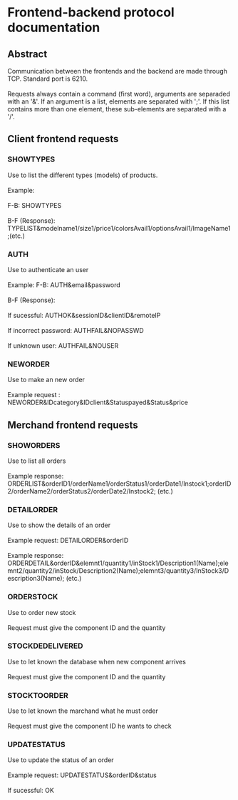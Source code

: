 # Frontend-backend protocol documentation
## Abstract
Communication between the frontends and the backend are made through TCP. Standard port is 6210.<br>  
Requests always contain a command (first word), arguments are separaded with an '&'.
If an argument is a list, elements are separated with ';'. If this list contains more than one element, these sub-elements are separated with a '/'.<br>  
## Client frontend requests
### SHOWTYPES
Use to list the different types (models) of products.<br>  
Example:<br>  
  F-B: SHOWTYPES<br>  
  B-F (Response): TYPELIST&modelname1/size1/price1/colorsAvail1/optionsAvail1/ImageName1;(etc.) <br>  
### AUTH
Use to authenticate an user<br>  
Example:
  F-B: AUTH&email&password<br>  
  B-F (Response):<br>  
  If sucessful: AUTHOK&sessionID&clientID&remoteIP<br>  
  If incorrect password: AUTHFAIL&NOPASSWD<br>  
  If unknown user: AUTHFAIL&NOUSER<br>  
### NEWORDER
Use to make an new order <br>  
Example request : NEWORDER&IDcategory&IDclient&Statuspayed&Status&price<br>  
## Merchand frontend requests<br>  
### SHOWORDERS
Use to list all orders<br>  
Example response: ORDERLIST&orderID1/orderName1/orderStatus1/orderDate1/Instock1;orderID2/orderName2/orderStatus2/orderDate2/Instock2; (etc.)<br>  
### DETAILORDER
Use to show the details of an order<br>  
Example request: DETAILORDER&orderID<br>  
Example response: ORDERDETAIL&orderID&elemnt1/quantity1/inStock1/Description1(Name);elemnt2/quantity2/inStock/Description2(Name);elemnt3/quantity3/InStock3/Description3(Name); (etc.)<br>  
### ORDERSTOCK
Use to order new stock<br>  
Request must give the component ID and the quantity <br>  
### STOCKDEDELIVERED
Use to let known the database when new component arrives<br>  
Request must give the component ID and the quantity<br>  
### STOCKTOORDER
Use to let known the marchand what he must order<br>  
Request must give the component ID he wants to check<br>  
### UPDATESTATUS
Use to update the status of an order<br>  
Example request: UPDATESTATUS&orderID&status<br>  
If sucessful: OK<br>  

